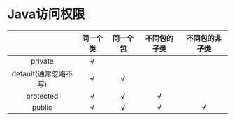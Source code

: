 # Java访问权限

|                       | 同一个类 | 同一个包 | 不同包的子类 | 不同包的非子类 |
| :-------------------: | :------: | :------: | :----------: | :------------: |
|        private        |    √     |          |              |                |
| default(通常忽略不写) |    √     |    √     |              |                |
|       protected       |    √     |    √     |      √       |                |
|        public         |    √     |    √     |      √       |       √        |